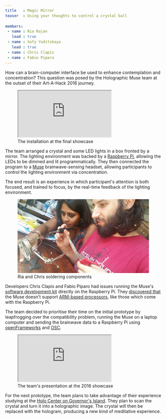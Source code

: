 ```yaml
---
title   : Magic Mirror
teaser  : Using your thoughts to control a crystal ball

members:
 - name : Ria Rajan
   lead : true
 - name : Sofy Yuditskaya
   lead : true
 - name : Chris Clapis
 - name : Fabio Piparo
---
```


How can a brain-computer interface be used to enhance contemplation and concentration? This question was posed by the Holographic Muse team at the outset of their Art-A-Hack 2016 journey.

<figure class="video ratio-54 with-caption">
	<iframe src="https://player.vimeo.com/video/175638114"></iframe>
	<figcaption>The installation at the final showcase</figcaption>
</figure>

The team arranged a crystal and some LED lights in a box fronted by a mirror. The lighting environment was backed by a [Raspberry Pi](https://www.raspberrypi.org/), allowing the LEDs to be dimmed and lit programmatically. They then connected the program to a [Muse](http://www.choosemuse.com/) brainwave-sensing headset, allowing participants to control the lighting environment via concentration.

The end result is an experience in which participant's attention is both focused, and trained to focus, by the real-time feedback of the lighting environment.

<figure>
	<img src="/images/projects/2016/magic-mirror/ria-chris.jpg" alt="Ria and Chris soldering components" />
	<figcaption>Ria and Chris soldering components</figcaption>
</figure>

Developers Chris Clapis and Fabio Piparo had issues running the Muse's [software development kit](http://www.choosemuse.com/developer-kit/) directly on the Raspberry Pi. They [discovered that](http://forum.choosemuse.com/t/interfacing-muse-with-rasperry-pi-or-arduino/202) the Muse doesn't support [ARM-based processors](https://en.wikipedia.org/wiki/ARM_architecture), like those which come with the Raspberry Pi.

The team decided to prioritise their time on the initial prototype by leapfrogging over the compatibility problem, running the Muse on a laptop computer and sending the brainwave data to a Raspberry Pi using [openFrameworks](http://openframeworks.cc/) and [OSC](http://opensoundcontrol.org/introduction-osc).

<figure class="video ratio-55 with-caption">
	<iframe src="https://www.youtube.com/embed/cK9mpNafr20" allowfullscreen></iframe>
	<figcaption>The team's presentation at the 2016 showcase</figcaption>
</figure>

For the next prototype, the team plans to take advantage of their experience studying at the [Holo Center on Governor's Island](http://holocenter.org/). They plan to scan the crystal and turn it into a holographic image. The crystal will then be replaced with the hologram, producing a new kind of meditative experience.